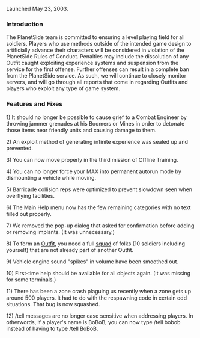 Launched May 23, 2003.

### Introduction

The PlanetSide team is committed to ensuring a level playing field for all
soldiers. Players who use methods outside of the intended game design to
artificially advance their characters will be considered in violation of the
PlanetSide Rules of Conduct. Penalties may include the dissolution of any Outfit
caught exploiting experience systems and suspension from the service for the
first offense. Further offenses can result in a complete ban from the PlanetSide
service. As such, we will continue to closely monitor servers, and will go
through all reports that come in regarding Outfits and players who exploit any
type of game system.

### Features and Fixes

1\) It should no longer be possible to cause grief to a Combat Engineer by
throwing jammer grenades at his Boomers or Mines in order to detonate those
items near friendly units and causing damage to them.

2\) An exploit method of generating infinite experience was sealed up and
prevented.

3\) You can now move properly in the third mission of Offline Training.

4\) You can no longer force your MAX into permanent autorun mode by dismounting
a vehicle while moving.

5\) Barricade collision reps were optimized to prevent slowdown seen when
overflying facilities.

6\) The Main Help menu now has the few remaining categories with no text filled
out properly.

7\) We removed the pop-up dialog that asked for confirmation before adding or
removing implants. (It was unnecessary.)

8\) To form an [Outfit](../terminology/Outfit.md), you need a full
[squad](../terminology/Squad.md) of folks (10 soldiers including yourself) that
are not already part of another Outfit.

9\) Vehicle engine sound "spikes" in volume have been smoothed out.

10\) First-time help should be available for all objects again. (It was missing
for some terminals.)

11\) There has been a zone crash plaguing us recently when a zone gets up around
500 players. It had to do with the respawning code in certain odd situations.
That bug is now squashed.

12\) /tell messages are no longer case sensitive when addressing players. In
otherwords, if a player's name is BoBoB, you can now type /tell bobob instead of
having to type /tell BoBoB.

